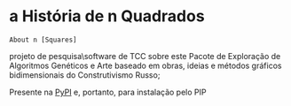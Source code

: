 # a História de n Quadrados
    
    About n [Squares]

projeto de pesquisa\software de TCC sobre este Pacote de Exploração de Algoritmos Genéticos e Arte baseado em obras, ideias e métodos gráficos bidimensionais do Construtivismo Russo;

Presente na [PyPI](https://pypi.org/project/Aboutn/) e, portanto, para instalação pelo PIP